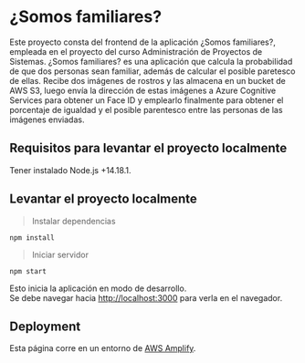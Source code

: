 # ¿Somos familiares?

Este proyecto consta del frontend de la aplicación ¿Somos familiares?, empleada en el proyecto del curso Administración de Proyectos de Sistemas. ¿Somos familiares? es una aplicación que calcula la probabilidad de que dos personas sean familiar, además de calcular el posible paretesco de ellas. Recibe dos imágenes de rostros y las almacena en un bucket de AWS S3, luego envía la dirección de estas imágenes a Azure Cognitive Services para obtener un Face ID y emplearlo finalmente para obtener el porcentaje de igualdad y el posible parentesco entre las personas de las imágenes enviadas.

## Requisitos para levantar el proyecto localmente

Tener instalado Node.js +14.18.1.

## Levantar el proyecto localmente

>Instalar dependencias
```
npm install  
```
>Iniciar servidor
```
npm start  
```

Esto inicia la aplicación en modo de desarrollo.\
Se debe navegar hacia [http://localhost:3000](http://localhost:3000) para verla en el navegador.

## Deployment

Esta página corre en un entorno de [AWS Amplify](https://master.dajdzxaodznkg.amplifyapp.com/).
